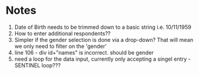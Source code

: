 # Notes

1. Date of Birth needs to be trimmed down to a basic string i.e. 10/11/1959
2. How to enter additional respondents??  
3. Simpler if the gender selection is done via a drop-down? That will mean we only need to filter on the 'gender' 
4. line 106 - div id+"names" is incorrect. should be gender
5. need a loop for the data input, currently only accepting a singel entry - SENTINEL loop???
